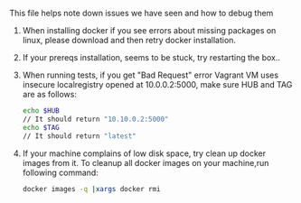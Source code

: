 This file helps note down issues we have seen and how to debug them

1) When installing docker if you see errors about missing packages on linux, please download and then retry docker installation.
2) If your prereqs installation, seems to be stuck, try restarting the box..
3) When running tests, if you get "Bad Request" error
   Vagrant VM uses insecure localregistry opened at 10.0.0.2:5000, make sure HUB and TAG are as follows:
   
   ```bash
   echo $HUB
   // It should return "10.10.0.2:5000"
   echo $TAG
   // It should return "latest"
   ```
4) If your machine complains of low disk space, try clean up docker images from it.
   To cleanup all docker images on your machine,run following command:
   
   ```bash
   docker images -q |xargs docker rmi
   ```
   
